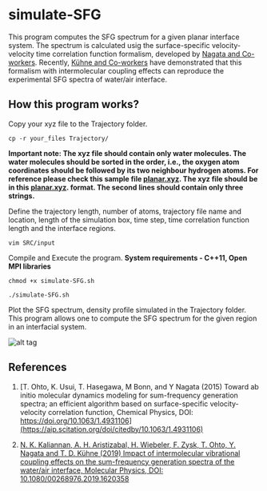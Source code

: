 # simulate-SFG
This program computes the SFG spectrum for a given planar interface system. 
The spectrum is calculated usig the surface-specific velocity-velocity time correlation function formalism, 
developed by [Nagata and Co-workers](https://aip.scitation.org/doi/10.1063/1.4931106). Recently, [Kühne and Co-workers](https://www.tandfonline.com/doi/full/10.1080/00268976.2019.1620358)
have demonstrated that this formalism with intermolecular coupling effects can reproduce the experimental SFG spectra of water/air interface.

## How this program works?

Copy your xyz file to the Trajectory folder. 

```
cp -r your_files Trajectory/ 
```
**Important note: The xyz file should contain only water molecules. The water molecules should be sorted in the order, i.e., the oxygen atom coordinates should be followed by its two neighbour hydrogen atoms. For reference
please check this sample file [planar.xyz](https://github.com/DCM-UPB/SFG-spectrum/blob/master/SFG-planar-interface/Trajectory/planar.xyz).
The xyz file should be in this [planar.xyz](https://github.com/DCM-UPB/SFG-spectrum/blob/master/SFG-planar-interface/Trajectory/planar.xyz).
 format. The second lines should contain only three strings.**


Define the trajectory length, number of atoms, trajectory file name and location,
length of the simulation box, time step, time correlation function length and the interface regions.
```
vim SRC/input
```
Compile and Execute the program.  **System requirements - C++11, Open MPI libraries**
```
chmod +x simulate-SFG.sh
```
```
./simulate-SFG.sh
```
Plot the SFG spectrum, density profile simulated in the Trajectory folder. This program allows one to compute the SFG spectrum 
for the given region in an interfacial system.

![alt tag](https://www.tandfonline.com/na101/home/literatum/publisher/tandf/journals/content/tmph20/0/tmph20.ahead-of-print/00268976.2019.1620358/20190522/images/medium/tmph_a_1620358_uf0001_oc.jpg)




## References

1. [T. Ohto, K. Usui, T. Hasegawa, M Bonn, and Y Nagata
(2015)
Toward ab initio molecular dynamics modeling for sum-frequency generation spectra; an efficient algorithm based on surface-specific velocity-velocity correlation function,
Chemical Physics,
DOI: https://doi.org/10.1063/1.4931106](https://aip.scitation.org/doi/citedby/10.1063/1.4931106)


2. [N. K. Kaliannan, A. H. Aristizabal, H. Wiebeler, F. Zysk, T. Ohto, Y. Nagata and T. D. Kühne 
(2019)
Impact of intermolecular vibrational coupling effects on the sum-frequency generation spectra of the water/air interface,
Molecular Physics,
DOI: 10.1080/00268976.2019.1620358](https://www.tandfonline.com/doi/full/10.1080/00268976.2019.1620358)


